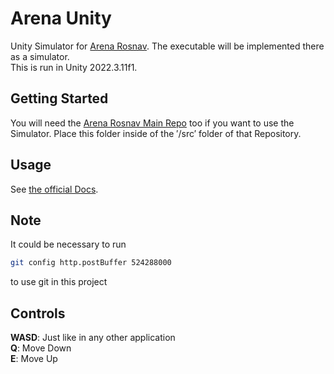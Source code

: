 # Arena Unity
Unity Simulator for [Arena Rosnav](https://github.com/Arena-Rosnav/arena-rosnav). The executable will be implemented there as a simulator.  
This is run in Unity 2022.3.11f1.

## Getting Started
You will need the [Arena Rosnav Main Repo](https://github.com/Arena-Rosnav/arena-rosnav) too if you want to use the Simulator.
Place this folder inside of the ′/src′ folder of that Repository.

## Usage
See [the official Docs](https://arena-rosnav.readthedocs.io/en/latest/packages/unity_simulator/).

## Note
It could be necessary to run 
```bash
git config http.postBuffer 524288000
```
to use git in this project

## Controls

**WASD**: Just like in any other application  
**Q**: Move Down  
**E**: Move Up
